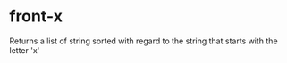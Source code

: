 # front-x
Returns a list of string sorted with regard to the string that starts with the letter 'x'

